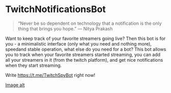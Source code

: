 # TwitchNotificationsBot

> “Never be so dependent on technology that a notification is the only thing that brings you hope.”
― Nitya Prakash

Want to keep track of your favorite streamers going live? Then this bot is for
   you - a minimalistic interface (only what you need and nothing more), speedand stable operation, what else do you need for a bot?
This bot allows you to track when your favorite streamers started streaming, you can add all your streamers in it (from the twitch platform), and get nice notifications when they start streaming.

Write https://t.me/TwitchSpyBot right now!


[Image alt](https://github.com/jjisolo/TwitchNotificationTelegramBot/raw/master/screenshot.jpg)
